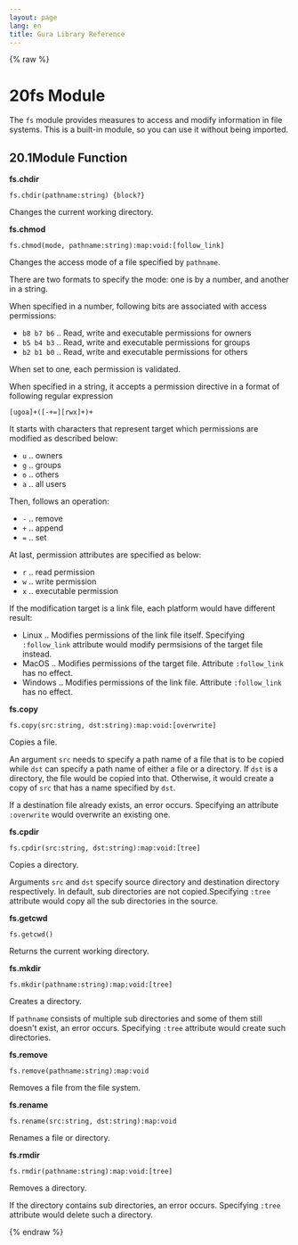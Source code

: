 ```yaml
---
layout: page
lang: en
title: Gura Library Reference
---
```


{% raw %}
<h1><span class="caption-index-1">20</span><a name="anchor-20"></a>fs Module</h1>
<p>
The <code>fs</code> module provides measures to access and modify information in file systems. This is a built-in module, so you can use it without being imported.
</p>
<h2><span class="caption-index-2">20.1</span><a name="anchor-20-1"></a>Module Function</h2>
<p>
<strong>fs.chdir</strong>
</p>
<p>
<code>fs.chdir(pathname:string) {block?}</code>
</p>
<p>
Changes the current working directory.
</p>
<p>
<strong>fs.chmod</strong>
</p>
<p>
<code>fs.chmod(mode, pathname:string):map:void:[follow_link]</code>
</p>
<p>
Changes the access mode of a file specified by <code>pathname</code>.
</p>
<p>
There are two formats to specify the mode: one is by a number, and another in a string.
</p>
<p>
When specified in a number, following bits are associated with access permissions:
</p>
<ul>
<li><code>b8 b7 b6</code> .. Read, write and executable permissions for owners</li>
<li><code>b5 b4 b3</code> .. Read, write and executable permissions for groups</li>
<li><code>b2 b1 b0</code> .. Read, write and executable permissions for others</li>
</ul>
<p>
When set to one, each permission is validated.
</p>
<p>
When specified in a string, it accepts a permission directive in a format of following regular expression
</p>
<pre><code>[ugoa]+([-+=][rwx]+)+
</code></pre>
<p>
It starts with characters that represent target which permissions are modified as described below:
</p>
<ul>
<li><code>u</code> .. owners</li>
<li><code>g</code> .. groups</li>
<li><code>o</code> .. others</li>
<li><code>a</code> .. all users</li>
</ul>
<p>
Then, follows an operation:
</p>
<ul>
<li><code>-</code> .. remove</li>
<li><code>+</code> .. append</li>
<li><code>=</code> .. set</li>
</ul>
<p>
At last, permission attributes are specified as below:
</p>
<ul>
<li><code>r</code> .. read permission</li>
<li><code>w</code> .. write permission</li>
<li><code>x</code> .. executable permission</li>
</ul>
<p>
If the modification target is a link file, each platform would have different result:
</p>
<ul>
<li>Linux .. Modifies permissions of the link file itself. Specifying <code>:follow_link</code> attribute would modify permsisions of the target file instead.</li>
<li>MacOS .. Modifies permissions of the target file. Attribute <code>:follow_link</code> has no effect.</li>
<li>Windows .. Modifies permissions of the link file. Attribute <code>:follow_link</code> has no effect.</li>
</ul>
<p>
<strong>fs.copy</strong>
</p>
<p>
<code>fs.copy(src:string, dst:string):map:void:[overwrite]</code>
</p>
<p>
Copies a file.
</p>
<p>
An argument <code>src</code> needs to specify a path name of a file that is to be copied while <code>dst</code> can specify a path name of either a file or a directory. If <code>dst</code> is a directory, the file would be copied into that. Otherwise, it would create a copy of <code>src</code> that has a name specified by <code>dst</code>.
</p>
<p>
If a destination file already exists, an error occurs. Specifying an attribute <code>:overwrite</code> would overwrite an existing one.
</p>
<p>
<strong>fs.cpdir</strong>
</p>
<p>
<code>fs.cpdir(src:string, dst:string):map:void:[tree]</code>
</p>
<p>
Copies a directory.
</p>
<p>
Arguments <code>src</code> and <code>dst</code> specify source directory and destination directory respectively. In default, sub directories are not copied.Specifying <code>:tree</code> attribute would copy all the sub directories in the source.
</p>
<p>
<strong>fs.getcwd</strong>
</p>
<p>
<code>fs.getcwd()</code>
</p>
<p>
Returns the current working directory.
</p>
<p>
<strong>fs.mkdir</strong>
</p>
<p>
<code>fs.mkdir(pathname:string):map:void:[tree]</code>
</p>
<p>
Creates a directory.
</p>
<p>
If <code>pathname</code> consists of multiple sub directories and some of them still doesn't exist, an error occurs. Specifying <code>:tree</code> attribute would create such directories.
</p>
<p>
<strong>fs.remove</strong>
</p>
<p>
<code>fs.remove(pathname:string):map:void</code>
</p>
<p>
Removes a file from the file system.
</p>
<p>
<strong>fs.rename</strong>
</p>
<p>
<code>fs.rename(src:string, dst:string):map:void</code>
</p>
<p>
Renames a file or directory.
</p>
<p>
<strong>fs.rmdir</strong>
</p>
<p>
<code>fs.rmdir(pathname:string):map:void:[tree]</code>
</p>
<p>
Removes a directory.
</p>
<p>
If the directory contains sub directories, an error occurs. Specifying <code>:tree</code> attribute would delete such a directory.
</p>
<p />

{% endraw %}
